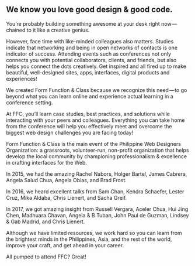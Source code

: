 ## We know you love good design & good code.

You’re probably building something awesome at your desk right now — chained to it like a creative genius.

However, face time with like-minded colleagues also matters. Studies indicate that networking and being in open networks of contacts is one indicator of success. Attending events such as conferences not only connects you with potential collaborators, clients, and friends, but also helps you connect the dots creatively. Get inspired and all fired up to make beautiful, well-designed sites, apps, interfaces, digital products and experiences!

We created Form Function & Class because we recognize this need — to go beyond what you can learn online and experience actual learning in a conference setting.

At FFC, you’ll learn case studies, best practices, and solutions while interacting with your peers and colleagues. Everything you can take home from the conference will help you effectively meet and overcome the biggest web design challenges you are facing today!

Form Function & Class is the main event of the Philippine Web Designers Organization: a grassroots, volunteer-run, non-profit organization that helps develop the local community by championing professionalism & excellence in crafting interfaces for the Web.

In 2015, we had the amazing Rachel Nabors, Holger Bartel, James Cabrera, Angela Salud Chua, Angela Obias, and Brad Frost.

In 2016, we heard excellent talks from Sam Chan, Kendra Schaefer, Lester Cruz, Mika Aldaba, Chris Lienert, and Sacha Greif.

In 2017, we got amazing insight from Russell Vergara, Aceler Chua, Hui Jing Chen, Madhuara Chavan, Angela & B Tuban, John Paul de Guzman, Lindsey & Gab Madrid, and Chris Lienert.

Although we have limited resources, we work hard so you can learn from the brightest minds in the Philippines, Asia, and the rest of the world, improve your craft, and get ahead in your career.

All pumped to attend FFC? Great!